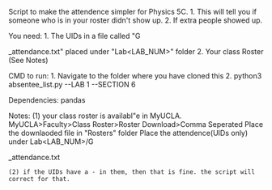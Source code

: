 Script to make the attendence simpler for Physics 5C.
    1. This will tell you if someone who is in your roster didn't show up.
    2. If extra people showed up.

You need:
    1. The UIDs in a file called "G<SECTION>_attendance.txt" placed under "Lab<LAB_NUM>" folder
    2. Your class Roster (See Notes)

CMD to run:
    1. Navigate to the folder where you have cloned this
    2. python3 absentee_list.py --LAB 1 --SECTION 6

Dependencies: pandas

Notes:
    (1) your class roster is availabl"e in MyUCLA. MyUCLA>Faculty>Class Roster>Roster Download>Comma Seperated
        Place the downlaoded file in "Rosters" folder
        Place the attendence(UIDs only) under Lab<LAB_NUM>/G<SECTION>_attendance.txt
    
    (2) if the UIDs have a - in them, then that is fine. the script will correct for that.
